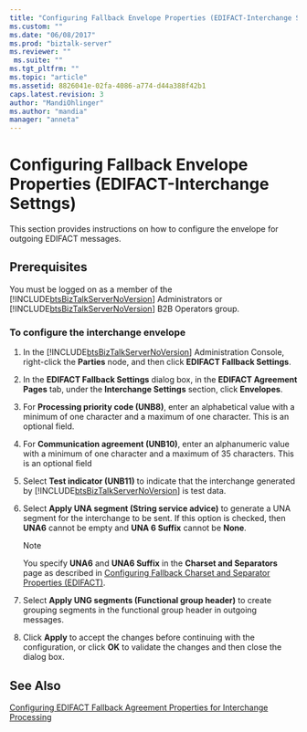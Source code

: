 ```yaml
---
title: "Configuring Fallback Envelope Properties (EDIFACT-Interchange Settngs) | Microsoft Docs"
ms.custom: ""
ms.date: "06/08/2017"
ms.prod: "biztalk-server"
ms.reviewer: ""
 ms.suite: ""
ms.tgt_pltfrm: ""
ms.topic: "article"
ms.assetid: 8826041e-02fa-4086-a774-d44a388f42b1
caps.latest.revision: 3
author: "MandiOhlinger"
ms.author: "mandia"
manager: "anneta"
---
```

# Configuring Fallback Envelope Properties (EDIFACT-Interchange Settngs)
This section provides instructions on how to configure the envelope for outgoing EDIFACT messages.  
  
## Prerequisites  
 You must be logged on as a member of the [!INCLUDE[btsBizTalkServerNoVersion](../includes/btsbiztalkservernoversion-md.md)] Administrators or [!INCLUDE[btsBizTalkServerNoVersion](../includes/btsbiztalkservernoversion-md.md)] B2B Operators group.  
  
### To configure the interchange envelope  
  
1.  In the [!INCLUDE[btsBizTalkServerNoVersion](../includes/btsbiztalkservernoversion-md.md)] Administration Console, right-click the **Parties** node, and then click **EDIFACT Fallback Settings**.  
  
2.  In the **EDIFACT Fallback Settings** dialog box, in the **EDIFACT Agreement Pages** tab, under the **Interchange Settings** section, click **Envelopes**.  
  
3.  For **Processing priority code (UNB8)**, enter an alphabetical value with a minimum of one character and a maximum of one character. This is an optional field.  
  
4.  For **Communication agreement (UNB10)**, enter an alphanumeric value with a minimum of one character and a maximum of 35 characters. This is an optional field  
  
5.  Select **Test indicator (UNB11)** to indicate that the interchange generated by [!INCLUDE[btsBizTalkServerNoVersion](../includes/btsbiztalkservernoversion-md.md)] is test data.  
  
6.  Select **Apply UNA segment (String service advice)** to generate a UNA segment for the interchange to be sent. If this option is checked, then **UNA6** cannot be empty and **UNA 6 Suffix** cannot be **None**.  
  
    > [!NOTE]
    >  You specify **UNA6** and **UNA6 Suffix** in the **Charset and Separators** page as described in [Configuring Fallback Charset and Separator Properties (EDIFACT)](../core/configuring-fallback-charset-and-separator-properties-edifact.md).  
  
7.  Select **Apply UNG segments (Functional group header)** to create grouping segments in the functional group header in outgoing messages.  
  
8.  Click **Apply** to accept the changes before continuing with the configuration, or click **OK** to validate the changes and then close the dialog box.  
  
## See Also  
 [Configuring EDIFACT Fallback Agreement Properties for Interchange Processing](../core/configuring-edifact-fallback-agreement-properties-for-interchange-processing.md)